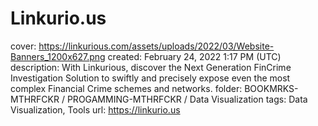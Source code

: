 # Linkurio.us

cover: https://linkurious.com/assets/uploads/2022/03/Website-Banners_1200x627.png
created: February 24, 2022 1:17 PM (UTC)
description: With Linkurious, discover the Next Generation FinCrime Investigation Solution to swiftly and precisely expose even the most complex Financial Crime schemes and networks.
folder: BOOKMRKS-MTHRFCKR / PROGAMMING-MTHRFCKR / Data Visualization
tags: Data Visualization, Tools
url: https://linkurio.us
